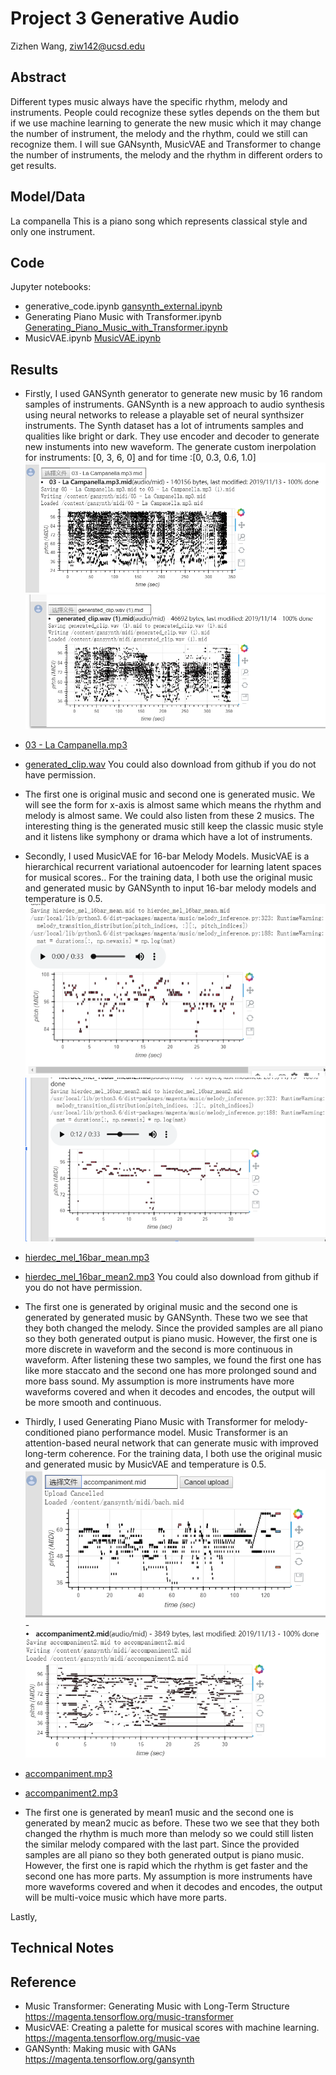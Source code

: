 # Project 3 Generative Audio

Zizhen Wang, ziw142@ucsd.edu



## Abstract

Different types music always have the specific rhythm, melody and instruments. People could recognize these sytles depends on the them but if we use machine learning to generate the new music which it may change the number of instrument, the melody and the rhythm, could we still can recognize them. I will sue GANsynth, MusicVAE and Transformer to change the number of instruments, the melody and the rhythm in different orders to get results.

## Model/Data


La companella
This is a piano song which represents classical style and only one instrument.



## Code
Jupyter notebooks: 
- generative_code.ipynb [gansynth_external.ipynb](https://github.com/ucsd-ml-arts/generative-audio-zizhen-wang/blob/master/gansynth_external.ipynb)
- Generating Piano Music with Transformer.ipynb [Generating_Piano_Music_with_Transformer.ipynb](https://github.com/ucsd-ml-arts/generative-audio-zizhen-wang/blob/master/Generating_Piano_Music_with_Transformer.ipynb)
- MusicVAE.ipynb [MusicVAE.ipynb](https://github.com/ucsd-ml-arts/generative-audio-zizhen-wang/blob/master/MusicVAE.ipynb)

## Results
- Firstly, I used GANSynth generator to generate new music by 16 random samples of instruments. GANSynth is a new approach to audio synthesis using neural networks to release a playable set of neural synthsizer instruments. The Synth dataset has a lot of intruments samples and qualities like bright or dark.  They use encoder and decoder to generate new instuments into new waveform. The generate custom inerpolation for instruments: [0, 3, 6, 0] and for time :[0, 0.3, 0.6, 1.0]
![](https://github.com/ucsd-ml-arts/generative-audio-zizhen-wang/blob/master/01.jpg) ![](https://github.com/ucsd-ml-arts/generative-audio-zizhen-wang/blob/master/02.jpg)
- [03 - La Campanella.mp3](https://www.driveplayer.com/#fileIds=1uJ7OjY9J_JI7a-0ljdvY03kuDINwl8_7&userId={userId})
- [generated_clip.wav](https://www.driveplayer.com/#fileIds=1wes7C-NwRwIrbI1a45EJgnVIOejcnAdv&userId={userId}) You could also download from github if you do not have permission.
- The first one is original music and second one is generated music. We will see the form for x-axis is almost same which means the rhythm and melody is almost same. We could also listen from these 2 musics. The interesting thing is the generated music still keep the classic music style and it listens like symphony or drama which have a lot of instruments.

- Secondly, I used MusicVAE for 16-bar Melody Models. MusicVAE is a hierarchical recurrent variational autoencoder for learning latent spaces for musical scores.. For the training data, I both use the original music and generated music by GANSynth to input 16-bar melody models and temperature is 0.5.
![](https://github.com/ucsd-ml-arts/generative-audio-zizhen-wang/blob/master/03.jpg) ![](https://github.com/ucsd-ml-arts/generative-audio-zizhen-wang/blob/master/04.jpg)
- [hierdec_mel_16bar_mean.mp3](https://www.driveplayer.com/#fileIds=1RWU81FDX85-TUaEZ3KXS5KQJ0IAsuJro&userId={userId})
- [hierdec_mel_16bar_mean2.mp3](https://www.driveplayer.com/#fileIds=1RqNkG644XDAfcey46_jTpsk7ekVPqLod&userId=104858041665593101824)  You could also download from github if you do not have permission.
- The first one is generated by original music and the second one is generated by generated music by GANSynth. These two we see that they both changed the melody. Since the provided samples are all piano so they both generated output is piano music. However, the first one is more discrete in waveform and the second is more continuous in waveform. After listening these two samples, we found the first one has like more staccato and the second one has more prolonged sound and more bass sound. My assumption is more instruments have more waveforms covered and when it decodes and encodes, the output will be more smooth and continuous.


- Thirdly, I used Generating Piano Music with Transformer for melody-conditioned piano performance model. Music Transformer is an attention-based neural network that can generate music with improved long-term coherence. For the training data, I both use the original music and generated music by MusicVAE and temperature is 0.5.
![](https://github.com/ucsd-ml-arts/generative-audio-zizhen-wang/blob/master/05.jpg) -![](https://github.com/ucsd-ml-arts/generative-audio-zizhen-wang/blob/master/06.jpg)
- [accompaniment.mp3](ttps://www.driveplayer.com/#fileIds=1Yh0O-HFq4Ui8o9R72_1-ppnbubb_0AfP&userId=104858041665593101824)
- [accompaniment2.mp3](https://www.driveplayer.com/#fileIds=1zYI-0k0NzUsWcf7XqOkVG3aAjngXQp8j&userId=104858041665593101824)

- The first one is generated by mean1 music and the second one is generated by mean2 mucic as before. These two we see that they both changed the rhythm is much more than melody so we could still listen the similar melody compared with the last part. Since the provided samples are all piano so they both generated output is piano music. However, the first one is rapid which the rhythm is get faster and the second one has more parts. My assumption is more instruments have more waveforms covered and when it decodes and encodes, the output will be multi-voice music which have more parts.

Lastly,


## Technical Notes



## Reference
- Music Transformer: Generating Music with Long-Term Structure
https://magenta.tensorflow.org/music-transformer
- MusicVAE: Creating a palette for musical scores with machine learning.
https://magenta.tensorflow.org/music-vae
- GANSynth: Making music with GANs
https://magenta.tensorflow.org/gansynth
